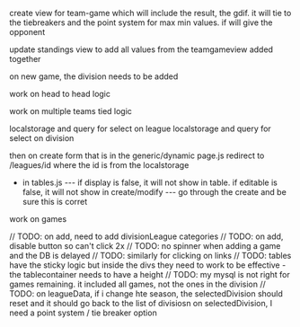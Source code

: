 create view for team-game which will include the result, the gdif. it will tie to the tiebreakers and the point system for max min values. if will give the opponent

update standings view to add all values from the teamgameview added together

on new game, the division needs to be added

work on head to head logic

work on multiple teams tied logic

localstorage and query for select on league
localstorage and query for select on division

then on create form that is in the generic/dynamic page.js redirect to /leagues/id where the id is from the localstorage

- in tables.js --- if display is false, it will not show in table. if editable is false, it will not show in create/modify --- go through the create and be sure this is corret

work on games

// TODO: on add, need to add divisionLeague categories
// TODO: on add, disable button so can't click 2x
// TODO: no spinner when adding a game and the DB is delayed
// TODO: similarly for clicking on links
// TODO: tables have the sticky logic but inside the divs they need to work to be effective - the tablecontainer needs to have a height
// TODO: my mysql is not right for games remaining. it included all games, not the ones in the division
// TODO: on leagueData, if i change hte season, the selectedDivision should reset and it should go back to the list of divisiosn
on selectedDivision, I need a point system / tie breaker option
